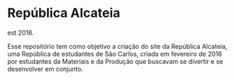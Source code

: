 # República Alcateia
est 2016.

Esse repositório tem como objetivo a criação do site da República Alcateia, uma República de estudantes de São Carlos, criada em fevereiro de 2016 por estudantes da Materiais e da Produção que buscavam se divertir e se desenvolver em conjunto.
